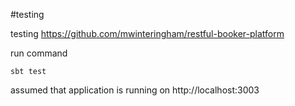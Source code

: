 #testing

testing https://github.com/mwinteringham/restful-booker-platform

run command

`sbt test`


assumed that application is running on http://localhost:3003

